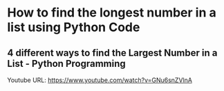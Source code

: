 # How to find the longest number in a list using Python Code
## 4 different ways to find the Largest Number in a List - Python Programming

Youtube URL: https://www.youtube.com/watch?v=GNu6snZVlnA
